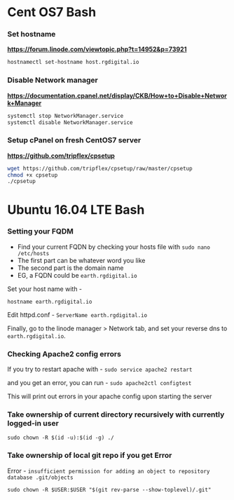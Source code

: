 # Cent OS7 Bash

### Set hostname
**https://forum.linode.com/viewtopic.php?t=14952&p=73921**
```bash
hostnamectl set-hostname host.rgdigital.io
```

### Disable Network manager
**https://documentation.cpanel.net/display/CKB/How+to+Disable+Network+Manager**
```bash
systemctl stop NetworkManager.service
systemctl disable NetworkManager.service
```

### Setup cPanel on fresh CentOS7 server
**https://github.com/tripflex/cpsetup**
```bash
wget https://github.com/tripflex/cpsetup/raw/master/cpsetup
chmod +x cpsetup
./cpsetup
```

# Ubuntu 16.04 LTE Bash

### Setting your FQDM

- Find your current FQDN by checking your hosts file with `sudo nano /etc/hosts`
- The first part can be whatever word you like
- The second part is the domain name
- EG, a FQDN could be `earth.rgdigital.io`

Set your host name with -

`hostname earth.rgdigital.io`

Edit httpd.conf -
`ServerName earth.rgdigital.io`

Finally, go to the linode manager > Network tab, and set your reverse dns to `earth.rgdigital.io`.

### Checking Apache2 config errors

If you try to restart apache with -
`sudo service apache2 restart`

and you get an error, you can run -
`sudo apache2ctl configtest`

This will print out errors in your apache config upon starting the server

### Take ownership of current directory recursively with currently logged-in user
`sudo chown -R $(id -u):$(id -g) ./`

### Take ownership of local git repo if you get Error

Error - `insufficient permission for adding an object to repository database .git/objects`

`sudo chown -R $USER:$USER "$(git rev-parse --show-toplevel)/.git"`

